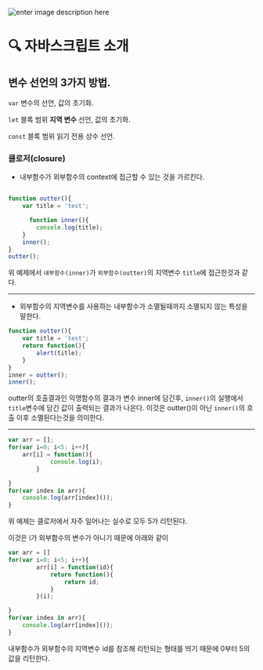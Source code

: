 ![enter image description here](https://cdn-images-1.medium.com/max/800/1*XkHY4KkKDnOdnwW0lIbqjg.png)

# 🔍 자바스크립트 소개

## 변수 선언의 3가지 방법.

`var`
변수의 선언, 값의 초기화.

`let`
블록 범위 **지역 변수** 선언, 값의 초기화.

`const`
블록 범위 읽기 전용 상수 선언.

### 클로저(closure)
- 내부함수가 외부함수의 context에 접근할 수 있는 것을 가르킨다.

```js

function outter(){
	var title = 'test';

	  function inner(){
        console.log(title);
    }
    inner();
}
outter();

```
위 예제에서 `내부함수(inner)`가 `외부함수(outter)`의 지역변수 `title`에 접근한것과 같다.

<hr>

- 외부함수의 지역변수를 사용하는 내부함수가 소멸될때까지 소멸되지 않는 특성을 말한다.

```js
function outter(){
    var title = 'test';
    return function(){
        alert(title);
    }
}
inner = outter();
inner();
```

outter의 호출결과인 익명함수의 결과가 변수 inner에 담긴후, `inner()`의 실행에서 `title`변수에 담긴 값이 출력되는 결과가 나온다. 이것은 outter()이 아닌 `inner()`의 호출 이후 소멸된다는것을 의미한다.

<hr>

```js
var arr = [];
for(var i=0; i<5; i++){
	arr[i] = function(){
			console.log(i);
		}

}
for(var index in arr){
	console.log(arr[index]());
}
```
위 예제는 클로저에서 자주 일어나는 실수로
모두 5가 리턴된다.

이것은 i가 외부함수의 변수가 아니기 때문에
아래와 같이

```js
var arr = []
for(var i=0; i<5; i++){
		arr[i] = function(id){
			return function(){
				return id;
			}
		}(i);

}
for(var index in arr){
	console.log(arr[index]());
}
```

내부함수가 외부함수의 지역변수 id를 참조해 리턴되는 형태를 띄기 때문에 0부터 5의 값을 리턴한다.
